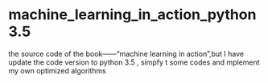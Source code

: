 # machine_learning_in_action_python3.5
the source code of the book——“machine learning in action”,but I have update the code version to python 3.5 , simpfy t some codes and mplement my own optimized algorithms
